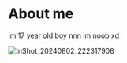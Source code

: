 # About me 
im 17 year old boy nnn im noob xd

![InShot_20240802_222317908](https://github.com/user-attachments/assets/fe171c01-23a3-4f50-9304-8cfd08c98df5)
